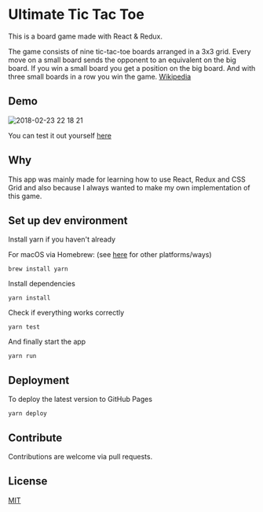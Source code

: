 # Ultimate Tic Tac Toe

This is a board game made with React & Redux. 

The game consists of nine tic-tac-toe boards arranged in a 3x3 grid. Every move on a small board sends the opponent to an equivalent on the big board. If you win a small board you get a position on the big board. And with three small boards in a row you win the game. [Wikipedia](https://en.m.wikipedia.org/wiki/Ultimate_tic-tac-toe)

## Demo

![2018-02-23 22 18 21](https://user-images.githubusercontent.com/16801528/36617426-af1bc562-18e7-11e8-8572-4212bb8688d2.gif)

You can test it out yourself [here](https://maracuja-juice.github.io/ultimate-tic-tac-react/)

## Why

This app was mainly made for learning how to use React, Redux and CSS Grid and also because I always wanted to make my own implementation of this game.

## Set up dev environment

Install yarn if you haven't already

For macOS via Homebrew: (see [here](https://yarnpkg.com/en/docs/install) for other platforms/ways)
```
brew install yarn
```

Install dependencies
```
yarn install
```

Check if everything works correctly 
```
yarn test
```

And finally start the app
```
yarn run
```

## Deployment

To deploy the latest version to GitHub Pages

```
yarn deploy
```

## Contribute

Contributions are welcome via pull requests.

## License
[MIT](https://tldrlegal.com/license/mit-license)

